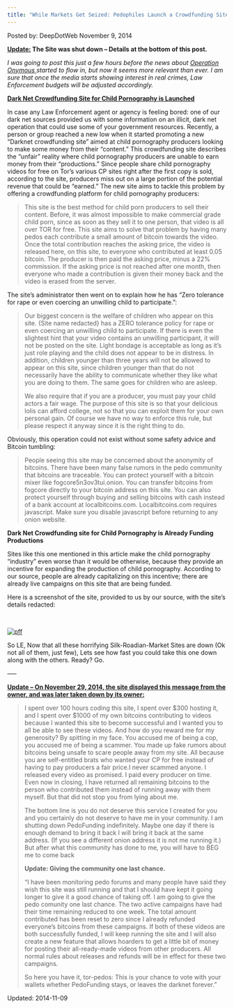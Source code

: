```yaml
---
title: "While Markets Get Seized: Pedophiles Launch a Crowdfunding Site"
---
```


Posted by: DeepDotWeb
<span>November 9, 2014</span>

<p><span style="text-decoration: underline;"><strong>Update:</strong></span><strong> The </strong><strong>Site was shut down &#8211; Details at the bottom of this post.</strong><span style="text-decoration: underline;"><strong><br />
</strong></span></p>
<p><em>I was going to post this just a few hours before the news about </em><a href="http://www.deepdotweb.com/tag/operation-onymous/"><em>O</em><em>peration Onymous </em></a><em>started to flow in, but now it seems more relevant than ever. I am sure that once the media starts showing interest in real crimes, Law Enforcement budgets will be adjusted accordingly.</em></p>
<p><strong><span style="text-decoration: underline;">Dark Net Crowdfunding Site for Child Pornography is Launched</span><br />
</strong></p>
<p>In case any Law Enforcement agent or agency is feeling bored: one of our dark net sources provided us with some information on an illicit, dark net operation that could use some of your government resources. Recently, a person or group reached a new low when it started promoting a new “Darknet crowdfunding site” aimed at child pornography producers looking to make some money from their “content.” This crowdfunding site describes the “unfair” reality where child pornography producers are unable to earn money from their “productions.” Since people share child pornography videos for free on Tor’s various CP sites right after the first copy is sold, according to the site, producers miss out on a large portion of the potential revenue that could be “earned.” The new site aims to tackle this problem by offering a crowdfunding platform for child pornography producers:</p>
<blockquote><p>This site is the best method for child porn producers to sell their content. Before, it was almost impossible to make commercial grade child porn, since as soon as they sell it to one person, that video is all over TOR for free. This site aims to solve that problem by having many pedos each contribute a small amount of bitcoin towards the video. Once the total contribution reaches the asking price, the video is released here, on this site, to everyone who contributed at least 0.05 bitcoin. The producer is then paid the asking price, minus a 22% commission. If the asking price is not reached after one month, then everyone who made a contribution is given their money back and the video is erased from the server.</p></blockquote>
<p>The site&#8217;s administrator then went on to explain how he has “Zero tolerance for rape or even coercing an unwilling child to participate.”:</p>
<blockquote><p>Our biggest concern is the welfare of children who appear on this site. {Site name redacted} has a ZERO tolerance policy for rape or even coercing an unwilling child to participate. If there is even the slightest hint that your video contains an unwilling participant, it will not be posted on the site. Light bondage is acceptable as long as it&#8217;s just role playing and the child does not appear to be in distress. In addition, children younger than three years will not be allowed to appear on this site, since children younger than that do not necessarily have the ability to communicate whether they like what you are doing to them. The same goes for children who are asleep.</p>
<p>We also require that if you are a producer, you must pay your child actors a fair wage. The purpose of this site is so that your delicious lolis can afford college, not so that you can exploit them for your own personal gain. Of course we have no way to enforce this rule, but please respect it anyway since it is the right thing to do.</p></blockquote>
<p>Obviously, this operation could not exist without some safety advice and Bitcoin tumbling:</p>
<blockquote><p>People seeing this site may be concerned about the anonymity of bitcoins. There have been many false rumors in the pedo community that bitcoins are traceable. You can protect yourself with a bitcoin mixer like fogcore5n3ov3tui.onion. You can transfer bitcoins from fogcore directly to your bitcoin address on this site. You can also protect yourself through buying and selling bitcoins with cash instead of a bank account at localbitcoins.com. Localbitcoins.com requires javascript. Make sure you disable javascript before returning to any onion website.</p></blockquote>
<p><strong>Dark Net Crowdfunding site for Child Pornography is Already Funding Productions</strong></p>
<p>Sites like this one mentioned in this article make the child pornography “industry” even worse than it would be otherwise, because they provide an incentive for expanding the production of child pornography. According to our source, people are already capitalizing on this incentive; there are already live campaigns on this site that are being funded.</p>
<p>Here is a screenshot of the site, provided to us by our source, with the site&#8217;s details redacted:</p>
<p>&nbsp;</p>
<p><a href="/imgs/2014/11/pff1.png"><img class="aligncenter  wp-image-8119" src="/imgs/2014/11/pff1.png" alt="pff" width="804" height="578" srcset="/imgs/2014/11/pff1.png 1185w, /imgs/2014/11/pff1-300x216.png 300w, /imgs/2014/11/pff1-1024x736.png 1024w" sizes="(max-width: 804px) 100vw, 804px" /></a></p>
<p>So LE, Now that all these horrifying Silk-Roadian-Market Sites are down (Ok not all of them, just few), Lets see how fast you could take this one down along with the others. Ready? Go.</p>
<p>&#8212;&#8211;</p>
<p><span style="text-decoration: underline;"><strong>Update &#8211; On November 29, 2014, the site displayed this message from the owner, and was later taken down by its owner:</strong></span></p>
<blockquote><p>I spent over 100 hours coding this site, I spent over $300 hosting it, and I spent over $1000 of my own bitcoins contributing to videos because I wanted this site to become successful and I wanted you to all be able to see these videos. And how do you reward me for my generosity? By spitting in my face. You accused me of being a cop, you accused me of being a scammer. You made up fake rumors about bitcoins being unsafe to scare people away from my site. All because you are self-entitled brats who wanted your CP for free instead of having to pay producers a fair price.I never scammed anyone. I released every video as promised. I paid every producer on time. Even now in closing, I have returned all remaining bitcoins to the person who contributed them instead of running away with them myself. But that did not stop you from lying about me.</p>
<p>The bottom line is you do not deserve this service I created for you and you certainly do not deserve to have me in your community. I am shutting down PedoFunding indefinitely. Maybe one day if there is enough demand to bring it back I will bring it back at the same address. (If you see a different onion address it is not me running it.) But after what this community has done to me, you will have to BEG me to come back</p>
<p><b>Update: Giving the community one last chance.</b></p>
<p>&#8220;I have been monitoring pedo forums and many people have said they wish this site was still running and that I should have kept it going longer to give it a good chance of taking off. I am going to give the pedo comunity one last chance. The two active campaigns have had their time remaining reduced to one week. The total amount contributed has been reset to zero since I already refunded everyone&#8217;s bitcoins from these campaigns. If both of these videos are both successfully funded, I will keep running the site and I will also create a new feature that allows hoarders to get a little bit of money for posting their all-ready-made videos from other producers. All normal rules about releases and refunds will be in effect for these two campaigns.</p>
<p>So here you have it, tor-pedos: This is your chance to vote with your wallets whether PedoFunding stays, or leaves the darknet forever.&#8221;</p></blockquote>

Updated: 2014-11-09
    
